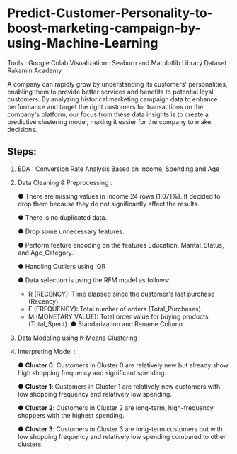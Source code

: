 # Predict-Customer-Personality-to-boost-marketing-campaign-by-using-Machine-Learning
Tools : Google Colab Visualization : Seaborn and Matplotlib Library Dataset : Rakamin Academy


A company can rapidly grow by understanding its customers' personalities, enabling them to 
provide better services and benefits to potential loyal customers. By analyzing historical 
marketing campaign data to enhance performance and target the right customers for 
transactions on the company's platform, our focus from these data insights is to create a 
predictive clustering model, making it easier for the company to make decisions.

## Steps:
1. EDA : Conversion Rate Analysis Based on Income, Spending and Age
2. Data Cleaning & Preprocessing :

   
    ● There are missing values in Income 24 rows (1.071%). It decided to drop them because they do not significantly affect the results.


    ● There is no duplicated data.

   
    ● Drop some unnecessary features.

   
    ● Perform feature encoding on the features Education, Marital_Status, and Age_Category.

   
    ● Handling Outliers using IQR

   
    ● Data selection is using the RFM model as follows:
      - R (RECENCY): Time elapsed since the customer's last purchase (Recency).
      - F (FREQUENCY): Total number of orders (Total_Purchases).
      - M (MONETARY VALUE): Total order value for buying products (Total_Spent).
    ● Standarization and Rename Column
3. Data Modeling using K-Means Clustering
4. Interpreting Model :

   
    ● **Cluster 0**: Customers in Cluster 0 are relatively new but already show high shopping frequency and significant spending.

   
    ● **Cluster 1**: Customers in Cluster 1 are relatively new customers with low shopping frequency and relatively low spending.

   
    ● **Cluster 2**: Customers in Cluster 2 are long-term, high-frequency shoppers with the highest spending.

   
    ● **Cluster 3**:  Customers in Cluster 3 are long-term customers but with low shopping frequency and relatively low spending compared to other clusters.

